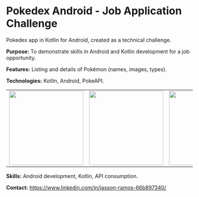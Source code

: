 

# Pokedex Android - Job Application Challenge

Pokedex app in Kotlin for Android, created as a technical challenge.

**Purpose:** To demonstrate skills in Android and Kotlin development for a job opportunity.

**Features:** Listing and details of Pokémon (names, images, types).

**Technologies:** Kotlin, Android, PokeAPI.

<table align = "center" style = "border-collapse: collapse;">
  <tr>
    <td style = "border: none;"><img src="https://github.com/JassonRDV/pokedex_job_vacancy_test_result/blob/main/images/1.png" width="200"></td>
    <td style = "border: none;"><img src="https://github.com/JassonRDV/pokedex_job_vacancy_test_result/blob/main/images/2.png" width="200"></td>
    <td style = "border: none;"><img src="https://github.com/JassonRDV/pokedex_job_vacancy_test_result/blob/main/images/3.png" width="200"></td>
  </tr>
</table>

**Skills:** Android development, Kotlin, API consumption.

**Contact:** https://www.linkedin.com/in/jasson-ramos-66b897340/
